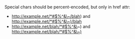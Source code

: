 Special chars should be percent-encoded, but only in href attr:

 - http://example.net/*#$%^&\~/blah) and <http://example.net/*#$%^&\~)/blah>
 - http://example.net/blah/*#$%^&\~) and <http://example.net/blah/*#$%^&\~)>

